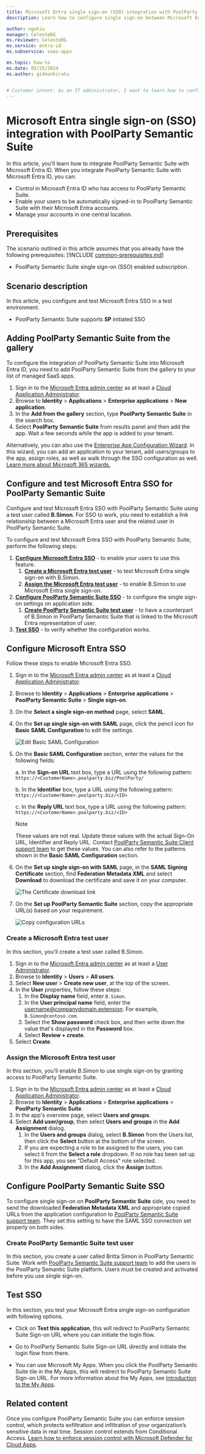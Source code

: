 ```yaml
---
title: Microsoft Entra single sign-on (SSO) integration with PoolParty Semantic Suite
description: Learn how to configure single sign-on between Microsoft Entra ID and PoolParty Semantic Suite.

author: nguhiu
manager: CelesteDG
ms.reviewer: CelesteDG
ms.service: entra-id
ms.subservice: saas-apps

ms.topic: how-to
ms.date: 03/25/2024
ms.author: gideonkiratu


# Customer intent: As an IT administrator, I want to learn how to configure single sign-on between Microsoft Entra ID and PoolParty Semantic Suite so that I can control who has access to PoolParty Semantic Suite, enable automatic sign-in with Microsoft Entra accounts, and manage my accounts in one central location.
---
```


# Microsoft Entra single sign-on (SSO) integration with PoolParty Semantic Suite

In this article,  you'll learn how to integrate PoolParty Semantic Suite with Microsoft Entra ID. When you integrate PoolParty Semantic Suite with Microsoft Entra ID, you can:

* Control in Microsoft Entra ID who has access to PoolParty Semantic Suite.
* Enable your users to be automatically signed-in to PoolParty Semantic Suite with their Microsoft Entra accounts.
* Manage your accounts in one central location.

## Prerequisites
The scenario outlined in this article assumes that you already have the following prerequisites:
[!INCLUDE [common-prerequisites.md](~/identity/saas-apps/includes/common-prerequisites.md)]
* PoolParty Semantic Suite single sign-on (SSO) enabled subscription.

## Scenario description

In this article,  you configure and test Microsoft Entra SSO in a test environment.

* PoolParty Semantic Suite supports **SP** initiated SSO

## Adding PoolParty Semantic Suite from the gallery

To configure the integration of PoolParty Semantic Suite into Microsoft Entra ID, you need to add PoolParty Semantic Suite from the gallery to your list of managed SaaS apps.

1. Sign in to the [Microsoft Entra admin center](https://entra.microsoft.com) as at least a [Cloud Application Administrator](~/identity/role-based-access-control/permissions-reference.md#cloud-application-administrator).
1. Browse to **Identity** > **Applications** > **Enterprise applications** > **New application**.
1. In the **Add from the gallery** section, type **PoolParty Semantic Suite** in the search box.
1. Select **PoolParty Semantic Suite** from results panel and then add the app. Wait a few seconds while the app is added to your tenant.

 Alternatively, you can also use the [Enterprise App Configuration Wizard](https://portal.office.com/AdminPortal/home?Q=Docs#/azureadappintegration). In this wizard, you can add an application to your tenant, add users/groups to the app, assign roles, as well as walk through the SSO configuration as well. [Learn more about Microsoft 365 wizards.](/microsoft-365/admin/misc/azure-ad-setup-guides)


<a name='configure-and-test-azure-ad-sso-for-poolparty-semantic-suite'></a>

## Configure and test Microsoft Entra SSO for PoolParty Semantic Suite

Configure and test Microsoft Entra SSO with PoolParty Semantic Suite using a test user called **B.Simon**. For SSO to work, you need to establish a link relationship between a Microsoft Entra user and the related user in PoolParty Semantic Suite.

To configure and test Microsoft Entra SSO with PoolParty Semantic Suite, perform the following steps:

1. **[Configure Microsoft Entra SSO](#configure-azure-ad-sso)** - to enable your users to use this feature.
    1. **[Create a Microsoft Entra test user](#create-an-azure-ad-test-user)** - to test Microsoft Entra single sign-on with B.Simon.
    1. **[Assign the Microsoft Entra test user](#assign-the-azure-ad-test-user)** - to enable B.Simon to use Microsoft Entra single sign-on.
1. **[Configure PoolParty Semantic Suite SSO](#configure-poolparty-semantic-suite-sso)** - to configure the single sign-on settings on application side.
    1. **[Create PoolParty Semantic Suite test user](#create-poolparty-semantic-suite-test-user)** - to have a counterpart of B.Simon in PoolParty Semantic Suite that is linked to the Microsoft Entra representation of user.
1. **[Test SSO](#test-sso)** - to verify whether the configuration works.

<a name='configure-azure-ad-sso'></a>

## Configure Microsoft Entra SSO

Follow these steps to enable Microsoft Entra SSO.

1. Sign in to the [Microsoft Entra admin center](https://entra.microsoft.com) as at least a [Cloud Application Administrator](~/identity/role-based-access-control/permissions-reference.md#cloud-application-administrator).
1. Browse to **Identity** > **Applications** > **Enterprise applications** > **PoolParty Semantic Suite** > **Single sign-on**.
1. On the **Select a single sign-on method** page, select **SAML**.
1. On the **Set up single sign-on with SAML** page, click the pencil icon for **Basic SAML Configuration** to edit the settings.

   ![Edit Basic SAML Configuration](common/edit-urls.png)

1. On the **Basic SAML Configuration** section, enter the values for the following fields:

    a. In the **Sign-on URL** text box, type a URL using the following pattern:
    `https://<CustomerName>.poolparty.biz/PoolParty/`

    b. In the **Identifier** box, type a URL using the following pattern:
    `https://<CustomerName>.poolparty.biz/<ID>`

    c. In the **Reply URL** text box, type a URL using the following pattern:
    `https://<CustomerName>.poolparty.biz/<ID>`

	> [!NOTE]
	> These values are not real. Update these values with the actual Sign-On URL, Identifier and Reply URL. Contact [PoolParty Semantic Suite Client support team](mailto:support@poolparty.biz) to get these values. You can also refer to the patterns shown in the **Basic SAML Configuration** section.

1. On the **Set up single sign-on with SAML** page, in the **SAML Signing Certificate** section,  find **Federation Metadata XML** and select **Download** to download the certificate and save it on your computer.

	![The Certificate download link](common/metadataxml.png)

1. On the **Set up PoolParty Semantic Suite** section, copy the appropriate URL(s) based on your requirement.

	![Copy configuration URLs](common/copy-configuration-urls.png)

<a name='create-an-azure-ad-test-user'></a>

### Create a Microsoft Entra test user

In this section, you'll create a test user called B.Simon.

1. Sign in to the [Microsoft Entra admin center](https://entra.microsoft.com) as at least a [User Administrator](~/identity/role-based-access-control/permissions-reference.md#user-administrator).
1. Browse to **Identity** > **Users** > **All users**.
1. Select **New user** > **Create new user**, at the top of the screen.
1. In the **User** properties, follow these steps:
   1. In the **Display name** field, enter `B.Simon`.  
   1. In the **User principal name** field, enter the username@companydomain.extension. For example, `B.Simon@contoso.com`.
   1. Select the **Show password** check box, and then write down the value that's displayed in the **Password** box.
   1. Select **Review + create**.
1. Select **Create**.

<a name='assign-the-azure-ad-test-user'></a>

### Assign the Microsoft Entra test user

In this section, you'll enable B.Simon to use single sign-on by granting access to PoolParty Semantic Suite.

1. Sign in to the [Microsoft Entra admin center](https://entra.microsoft.com) as at least a [Cloud Application Administrator](~/identity/role-based-access-control/permissions-reference.md#cloud-application-administrator).
1. Browse to **Identity** > **Applications** > **Enterprise applications** > **PoolParty Semantic Suite**.
1. In the app's overview page, select **Users and groups**.
1. Select **Add user/group**, then select **Users and groups** in the **Add Assignment** dialog.
   1. In the **Users and groups** dialog, select **B.Simon** from the Users list, then click the **Select** button at the bottom of the screen.
   1. If you are expecting a role to be assigned to the users, you can select it from the **Select a role** dropdown. If no role has been set up for this app, you see "Default Access" role selected.
   1. In the **Add Assignment** dialog, click the **Assign** button.

## Configure PoolParty Semantic Suite SSO

To configure single sign-on on **PoolParty Semantic Suite** side, you need to send the downloaded **Federation Metadata XML** and appropriate copied URLs from the application configuration to [PoolParty Semantic Suite support team](mailto:support@poolparty.biz). They set this setting to have the SAML SSO connection set properly on both sides.

### Create PoolParty Semantic Suite test user

In this section, you create a user called Britta Simon in PoolParty Semantic Suite. Work with [PoolParty Semantic Suite support team](mailto:support@poolparty.biz) to add the users in the PoolParty Semantic Suite platform. Users must be created and activated before you use single sign-on.

## Test SSO 

In this section, you test your Microsoft Entra single sign-on configuration with following options. 

* Click on **Test this application**, this will redirect to PoolParty Semantic Suite Sign-on URL where you can initiate the login flow. 

* Go to PoolParty Semantic Suite Sign-on URL directly and initiate the login flow from there.

* You can use Microsoft My Apps. When you click the PoolParty Semantic Suite tile in the My Apps, this will redirect to PoolParty Semantic Suite Sign-on URL. For more information about the My Apps, see [Introduction to the My Apps](https://support.microsoft.com/account-billing/sign-in-and-start-apps-from-the-my-apps-portal-2f3b1bae-0e5a-4a86-a33e-876fbd2a4510).


## Related content

Once you configure PoolParty Semantic Suite you can enforce session control, which protects exfiltration and infiltration of your organization’s sensitive data in real time. Session control extends from Conditional Access. [Learn how to enforce session control with Microsoft Defender for Cloud Apps](/cloud-app-security/proxy-deployment-any-app).
